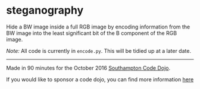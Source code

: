 # steganography

Hide a BW image inside a full RGB image by encoding information from the BW image into the least significant bit of the B component of the RGB image.

*Note:* All code is currently in `encode.py`. This will be tidied up at a later date.

---

Made in 90 minutes for the October 2016 [Southampton Code Dojo](https://southamptoncodedojo.com/).

If you would like to sponsor a code dojo, you can find more information [here](https://southamptoncodedojo.com/pages/sponsorship)
